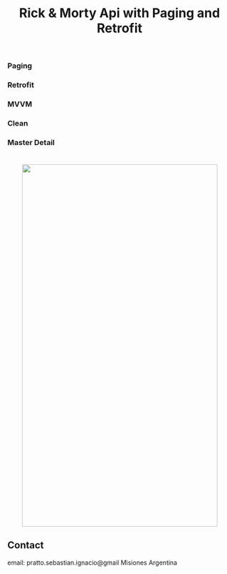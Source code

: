 <h1 align="center">
Rick & Morty Api with Paging and Retrofit
<br>
<br>
</h1>

### Paging
### Retrofit
### MVVM
### Clean
### Master Detail

<h1 align="center">
  <img src="https://github.com/sebapratto/paging/tree/master/imageAssets/screen-main.jpg" width=439 height=812/>
</h1>

## Contact
email: pratto.sebastian.ignacio@gmail
Misiones Argentina
